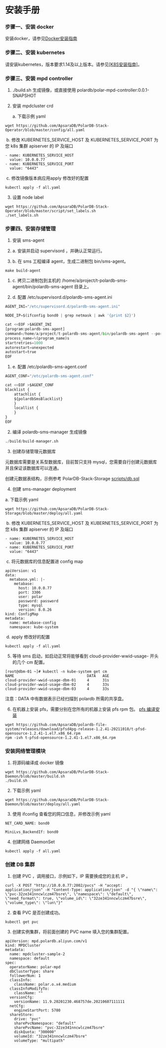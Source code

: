 # 安装手册

### 步骤一、安装 docker

安装docker，请参见[Docker安装指南](https://docs.docker.com/engine/install/)

### 步骤二、安装 kubernetes

请安装kubernetes，版本要求1.14及以上版本。请参见[[K8S安装指南]](https://kubernetes.io/docs/setup/)。

### 步骤三、安装 mpd controller

1. ./build.sh 生成镜像，或直接使用 polardb/polar-mpd-controller:0.0.1-SNAPSHOT

2. 安装 mpdcluster crd

   a. 下载示例 yaml

```shell
wget https://github.com/ApsaraDB/PolarDB-Stack-Operator/blob/master/config/all.yaml
```

​      b. 修改 KUBERNETES_SERVICE_HOST 及 KUBERNETES_SERVICE_PORT 为您 k8s 集群 apiserver 的 IP 及端口

```shell
- name: KUBERNETES_SERVICE_HOST
  value: 10.0.0.77
- name: KUBERNETES_SERVICE_PORT
  value: "6443"
```

​      c. 修改镜像版本病应用apply 修改好的配置

```shell
kubectl apply -f all.yaml
```

3. 设置 node label

```shell
wget https://github.com/ApsaraDB/PolarDB-Stack-Operator/blob/master/script/set_labels.sh
./set_labels.sh
```

### 步骤四、安装存储管理

1. 安装 sms-agent

1. a. 安装并启动 supervisord ，并确认正常运行。

2. b. 在 sms 工程编译 agent，生成二进制包 bin/sms-agent。

```shell
make build-agent
```

1. c. 拷贝二进制包到主机的 /home/a/project/t-polardb-sms-agent/bin/polardb-sms-agent 目录上。

2. d. 配置 /etc/supervisord.d/polardb-sms-agent.ini

```python
AGENT_INI="/etc/supervisord.d/polardb-sms-agent.ini"

NODE_IP=$(ifconfig bond0 | grep netmask | awk '{print $2}')

cat <<EOF >$AGENT_INI
[program:polardb-sms-agent]
command=/home/a/project/t-polardb-sms-agent/bin/polardb-sms-agent --port=18888 --node-ip=$NODE_IP --node-id=%(host_node_name)s --report-endpoint=$REPORT_ENDPOINT
process_name=%(program_name)s
startretries=1000
autorestart=unexpected
autostart=true
EOF
```

1. e. 配置 /etc/polardb-sms-agent.conf

```python
AGENT_CONF="/etc/polardb-sms-agent.conf"

cat <<EOF >$AGENT_CONF
blacklist {
    attachlist {
    ${polardbSmsBlacklist}
    }
    locallist {
    }
}
EOF
```

2. 编译 polardb-sms-manager 生成镜像

```python
./build/build-manager.sh
```

3. 创建存储管理元数据库

元数据库需要是关系型数据库，目前暂只支持 mysql，您需要自行创建元数据库并且保证该数据库可以连通。

创建元数据表结构，示例参考 PolarDB-Stack-Storage [scripts/db.sql](https://github.com/ApsaraDB/PolarDB-Stack-Storage/blob/master/scripts/db.sql)

4. 创建 sms-manager deployment
   
a. 下载示例 yaml

```shell
wget https://github.com/ApsaraDB/PolarDB-Stack-Storage/blob/master/deploy/all.yaml
```

​        b. 修改 KUBERNETES_SERVICE_HOST 及 KUBERNETES_SERVICE_PORT 为您 k8s 集群 apiserver 的 IP 及端口

```shell
- name: KUBERNETES_SERVICE_HOST
  value: 10.0.0.77
- name: KUBERNETES_SERVICE_PORT
  value: "6443"
```

​        c. 将元数据库的信息配置进 config map

```shell
apiVersion: v1
data:
  metabase.yml: |-
    metabase:
      host: 10.0.0.77
      port: 3306
      user: polar
      password: password
      type: mysql
      version: 8.0.26
kind: ConfigMap
metadata:
  name: metabase-config
  namespace: kube-system
```

​       d. apply 修改好的配置

```shell
kubectl apply -f all.yaml
```

5. 等待 sms 启动，如启动正常将能够看到 cloud-provider-wwid-usage- 开头的几个 cm 配置。

```shell
[root@dbm-01 ~]# kubectl -n kube-system get cm 
NAME                                 DATA   AGE
cloud-provider-wwid-usage-dbm-01     4      31s
cloud-provider-wwid-usage-dbm-02     4      33s
cloud-provider-wwid-usage-dbm-03     4      33s
```

注意：DATA 中有数据表示已经扫描到 polardb 所需的共享盘。

6. 在机器上安装 pfs，需要分别在您所有的机器上安装 pfs rpm 包。
[pfs 编译安装](https://github.com/ApsaraDB/polardb-file-system) 

```shell
wget https://github.com/ApsaraDB/polardb-file-system/releases/download/pfsd4pg-release-1.2.41-20211018/t-pfsd-opensource-1.2.41-1.el7.x86_64.rpm
rpm -ivh t-pfsd-opensource-1.2.41-1.el7.x86_64.rpm
```

### 安装网络管理模块

1. 将源码编译成 docker 镜像

```shell
wget https://github.com/ApsaraDB/PolarDB-Stack-Daemon/blob/master/build.sh
./build.sh
```

2. 下载示例 yaml

```shell
wget https://github.com/ApsaraDB/PolarDB-Stack-Daemon/blob/master/deploy/all.yaml
```

3. 使用 ifconfig 查看您的网口信息，并修改示例 yaml

```shell
NET_CARD_NAME: bond0

MiniLvs_BackendIf: bond0
```

4. 创建网络 DaemonSet

```shell
kubectl apply -f all.yaml
```

### 创建 DB 集群

1. 创建 PVC ，调用接口，示例如下，IP 需要换成您的主机 IP 。

```shell
curl -X POST "http://10.0.0.77:2002/pvcs" -H "accept: application/json" -H "Content-Type: application/json" -d "{ \"name\": \"pvc-32ze341nncwlczm47bsre\", \"namespace\": \"default\", \"need_format\": true, \"volume_id\": \"32ze341nncwlczm47bsre\", \"volume_type\": \"lun\"}"
```

2. 查看 PVC 是否创建成功。

```plain
kubectl get pvc 
```

3. 创建实例集群，将前面创建的 PVC name 填入您的集群配置。

```shell
apiVersion: mpd.polardb.aliyun.com/v1
kind: MPDCluster
metadata:
  name: mpdcluster-sample-2
  namespace: default
spec:
  operatorName: polar-mpd
  dbClusterType: share
  followerNum: 1
  classInfo:
    className: polar.o.x4.medium
  classInfoModifyTo:
    className: ""
  versionCfg:
    versionName: 11.9.20201230.468757de.20210607111111
  netCfg:
    engineStartPort: 5780
  shareStore:
    drive: "pvc"
    sharePvcNamespace: "default"
    sharePvcName: "pvc-32ze341nncwlczm47bsre"
    diskQuota: "300000"
    volumeId: "32ze341nncwlczm47bsre"
    volumeType: "multipath"
```